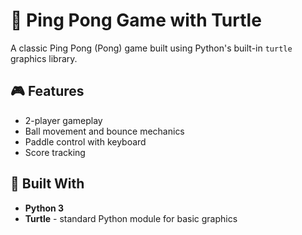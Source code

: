 # 🐢 Ping Pong Game with Turtle

A classic Ping Pong (Pong) game built using Python's built-in `turtle` graphics library.

## 🎮 Features

- 2-player gameplay
- Ball movement and bounce mechanics
- Paddle control with keyboard
- Score tracking

## 🧰 Built With

- **Python 3**
- **Turtle** - standard Python module for basic graphics

